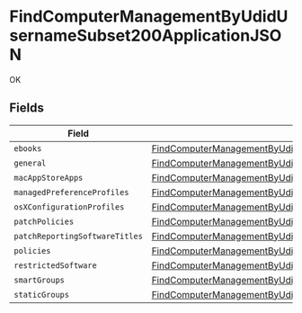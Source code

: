 # FindComputerManagementByUdidUsernameSubset200ApplicationJSON

OK


## Fields

| Field                                                                                                                                                                                                             | Type                                                                                                                                                                                                              | Required                                                                                                                                                                                                          | Description                                                                                                                                                                                                       |
| ----------------------------------------------------------------------------------------------------------------------------------------------------------------------------------------------------------------- | ----------------------------------------------------------------------------------------------------------------------------------------------------------------------------------------------------------------- | ----------------------------------------------------------------------------------------------------------------------------------------------------------------------------------------------------------------- | ----------------------------------------------------------------------------------------------------------------------------------------------------------------------------------------------------------------- |
| `ebooks`                                                                                                                                                                                                          | [FindComputerManagementByUdidUsernameSubset200ApplicationJSONEbooks](../../models/operations/findcomputermanagementbyudidusernamesubset200applicationjsonebooks.md)[]                                             | :heavy_minus_sign:                                                                                                                                                                                                | N/A                                                                                                                                                                                                               |
| `general`                                                                                                                                                                                                         | [FindComputerManagementByUdidUsernameSubset200ApplicationJSONGeneral](../../models/operations/findcomputermanagementbyudidusernamesubset200applicationjsongeneral.md)                                             | :heavy_minus_sign:                                                                                                                                                                                                | N/A                                                                                                                                                                                                               |
| `macAppStoreApps`                                                                                                                                                                                                 | [FindComputerManagementByUdidUsernameSubset200ApplicationJSONMacAppStoreApps](../../models/operations/findcomputermanagementbyudidusernamesubset200applicationjsonmacappstoreapps.md)[]                           | :heavy_minus_sign:                                                                                                                                                                                                | N/A                                                                                                                                                                                                               |
| `managedPreferenceProfiles`                                                                                                                                                                                       | [FindComputerManagementByUdidUsernameSubset200ApplicationJSONManagedPreferenceProfiles](../../models/operations/findcomputermanagementbyudidusernamesubset200applicationjsonmanagedpreferenceprofiles.md)[]       | :heavy_minus_sign:                                                                                                                                                                                                | N/A                                                                                                                                                                                                               |
| `osXConfigurationProfiles`                                                                                                                                                                                        | [FindComputerManagementByUdidUsernameSubset200ApplicationJSONOsXConfigurationProfiles](../../models/operations/findcomputermanagementbyudidusernamesubset200applicationjsonosxconfigurationprofiles.md)[]         | :heavy_minus_sign:                                                                                                                                                                                                | N/A                                                                                                                                                                                                               |
| `patchPolicies`                                                                                                                                                                                                   | [FindComputerManagementByUdidUsernameSubset200ApplicationJSONPatchPolicies](../../models/operations/findcomputermanagementbyudidusernamesubset200applicationjsonpatchpolicies.md)[]                               | :heavy_minus_sign:                                                                                                                                                                                                | N/A                                                                                                                                                                                                               |
| `patchReportingSoftwareTitles`                                                                                                                                                                                    | [FindComputerManagementByUdidUsernameSubset200ApplicationJSONPatchReportingSoftwareTitles](../../models/operations/findcomputermanagementbyudidusernamesubset200applicationjsonpatchreportingsoftwaretitles.md)[] | :heavy_minus_sign:                                                                                                                                                                                                | N/A                                                                                                                                                                                                               |
| `policies`                                                                                                                                                                                                        | [FindComputerManagementByUdidUsernameSubset200ApplicationJSONPolicies](../../models/operations/findcomputermanagementbyudidusernamesubset200applicationjsonpolicies.md)[]                                         | :heavy_minus_sign:                                                                                                                                                                                                | N/A                                                                                                                                                                                                               |
| `restrictedSoftware`                                                                                                                                                                                              | [FindComputerManagementByUdidUsernameSubset200ApplicationJSONRestrictedSoftware](../../models/operations/findcomputermanagementbyudidusernamesubset200applicationjsonrestrictedsoftware.md)[]                     | :heavy_minus_sign:                                                                                                                                                                                                | N/A                                                                                                                                                                                                               |
| `smartGroups`                                                                                                                                                                                                     | [FindComputerManagementByUdidUsernameSubset200ApplicationJSONSmartGroups](../../models/operations/findcomputermanagementbyudidusernamesubset200applicationjsonsmartgroups.md)[]                                   | :heavy_minus_sign:                                                                                                                                                                                                | N/A                                                                                                                                                                                                               |
| `staticGroups`                                                                                                                                                                                                    | [FindComputerManagementByUdidUsernameSubset200ApplicationJSONStaticGroups](../../models/operations/findcomputermanagementbyudidusernamesubset200applicationjsonstaticgroups.md)[]                                 | :heavy_minus_sign:                                                                                                                                                                                                | N/A                                                                                                                                                                                                               |